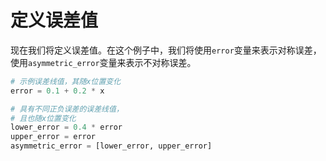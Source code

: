 # 定义误差值

现在我们将定义误差值。在这个例子中，我们将使用`error`变量来表示对称误差，使用`asymmetric_error`变量来表示不对称误差。

```python
# 示例误差线值，其随x位置变化
error = 0.1 + 0.2 * x

# 具有不同正负误差的误差线值，
# 且也随x位置变化
lower_error = 0.4 * error
upper_error = error
asymmetric_error = [lower_error, upper_error]
```
